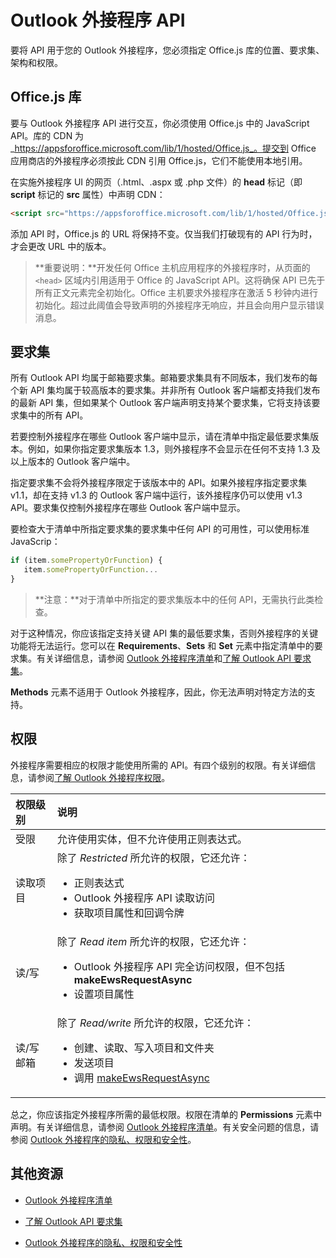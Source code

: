 
# <a name="outlook-add-in-apis"></a>Outlook 外接程序 API

要将 API 用于您的 Outlook 外接程序，您必须指定 Office.js 库的位置、要求集、架构和权限。

## <a name="office.js-library"></a>Office.js 库

要与 Outlook 外接程序 API 进行交互，你必须使用 Office.js 中的 JavaScript API。库的 CDN 为 _https://appsforoffice.microsoft.com/lib/1/hosted/Office.js_。提交到 Office 应用商店的外接程序必须按此 CDN 引用 Office.js，它们不能使用本地引用。 

在实施外接程序 UI 的网页（.html、.aspx 或 .php 文件）的 **head** 标记（即 **script** 标记的 **src** 属性）中声明 CDN：


```HTML
<script src="https://appsforoffice.microsoft.com/lib/1/hosted/Office.js" type="text/javascript"></script>
```

添加 API 时，Office.js 的 URL 将保持不变。仅当我们打破现有的 API 行为时，才会更改 URL 中的版本。

> **重要说明：**开发任何 Office 主机应用程序的外接程序时，从页面的 `<head>` 区域内引用适用于 Office 的 JavaScript API。这将确保 API 已先于所有正文元素完全初始化。Office 主机要求外接程序在激活 5 秒钟内进行初始化。超过此阈值会导致声明的外接程序无响应，并且会向用户显示错误消息。  

## <a name="requirement-sets"></a>要求集

所有 Outlook API 均属于邮箱要求集。邮箱要求集具有不同版本，我们发布的每个新 API 集均属于较高版本的要求集。并非所有 Outlook 客户端都支持我们发布的最新 API 集，但如果某个 Outlook 客户端声明支持某个要求集，它将支持该要求集中的所有 API。 

若要控制外接程序在哪些 Outlook 客户端中显示，请在清单中指定最低要求集版本。例如，如果你指定要求集版本 1.3，则外接程序不会显示在任何不支持 1.3 及以上版本的 Outlook 客户端中。 

指定要求集不会将外接程序限定于该版本中的 API。如果外接程序指定要求集 v1.1，却在支持 v1.3 的 Outlook 客户端中运行，该外接程序仍可以使用 v1.3 API。要求集仅控制外接程序在哪些 Outlook 客户端中显示。

要检查大于清单中所指定要求集的要求集中任何 API 的可用性，可以使用标准 JavaScrip：


```js
if (item.somePropertyOrFunction) {
   item.somePropertyOrFunction...  
}
```

> **注意：**对于清单中所指定的要求集版本中的任何 API，无需执行此类检查。

对于这种情况，你应该指定支持关键 API 集的最低要求集，否则外接程序的关键功能将无法运行。您可以在 **Requirements**、**Sets** 和 **Set** 元素中指定清单中的要求集。有关详细信息，请参阅 [Outlook 外接程序清单](../outlook/manifests/manifests.md)和[了解 Outlook API 要求集](..\..\reference\outlook\tutorial-api-requirement-sets.md)。

**Methods** 元素不适用于 Outlook 外接程序，因此，你无法声明对特定方法的支持。


## <a name="permissions"></a>权限

外接程序需要相应的权限才能使用所需的 API。有四个级别的权限。有关详细信息，请参阅[了解 Outlook 外接程序权限](../outlook/understanding-outlook-add-in-permissions.md)。


|**权限级别**|**说明**|
|:-----|:-----|
|受限|允许使用实体，但不允许使用正则表达式。|
|读取项目|除了 _Restricted_ 所允许的权限，它还允许：<ul><li>正则表达式</li><li>Outlook 外接程序 API 读取访问</li><li>获取项目属性和回调令牌</li></ul>|
|读/写|除了 _Read item_ 所允许的权限，它还允许：<ul><li>Outlook 外接程序 API 完全访问权限，但不包括 <b>makeEwsRequestAsync</b></li><li>设置项目属性</li></ul>|
|读/写邮箱|除了 _Read/write_ 所允许的权限，它还允许：<ul><li>创建、读取、写入项目和文件夹</li><li>发送项目</li><li>调用 [makeEwsRequestAsync](../../reference/outlook/Office.context.mailbox.md#makeewsrequestasyncdata-callback-usercontext)</li></ul>|
总之，你应该指定外接程序所需的最低权限。权限在清单的 **Permissions** 元素中声明。有关详细信息，请参阅 [Outlook 外接程序清单](../outlook/manifests/manifests.md)。有关安全问题的信息，请参阅 [Outlook 外接程序的隐私、权限和安全性](../outlook/../../docs/develop/privacy-and-security.md)。


## <a name="additional-resources"></a>其他资源

- [Outlook 外接程序清单](../outlook/manifests/manifests.md)

- [了解 Outlook API 要求集](../../reference/outlook/tutorial-api-requirement-sets.md)
    
- [Outlook 外接程序的隐私、权限和安全性](../outlook/../../docs/develop/privacy-and-security.md)
    
